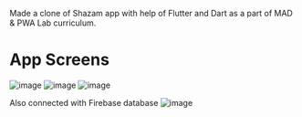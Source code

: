 Made a clone of Shazam app with help of Flutter and Dart as a part of MAD & PWA Lab curriculum.

# App Screens
![image](https://github.com/Gayatri-Shahane/Flutter_Shazam/assets/88731432/21d23b3b-2dae-4ed7-b4ab-8202a8413976)
![image](https://github.com/Gayatri-Shahane/Flutter_Shazam/assets/88731432/86f29126-691c-441a-8f4f-0414fdfd9a44)
![image](https://github.com/Gayatri-Shahane/Flutter_Shazam/assets/88731432/c58c670d-0239-4766-8670-8c96171891c7)

Also connected with Firebase database
![image](https://github.com/Gayatri-Shahane/Flutter_Shazam/assets/88731432/d13a4d97-6ac2-4faa-9696-435bacf2bbd7)

